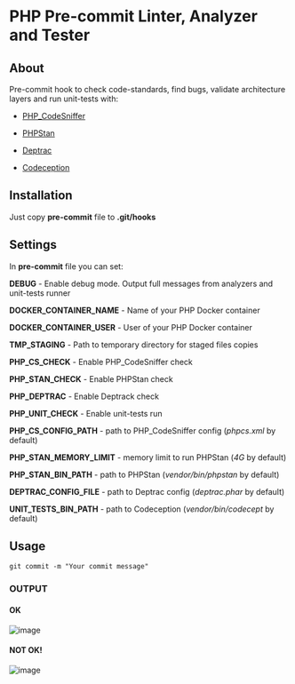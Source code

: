 # PHP Pre-commit Linter, Analyzer and Tester

## About
Pre-commit hook to check code-standards, find bugs, validate architecture layers and run unit-tests with:

 - [PHP_CodeSniffer](https://github.com/squizlabs/PHP_CodeSniffer)

 - [PHPStan](https://github.com/phpstan/phpstan)

 - [Deptrac](https://github.com/qossmic/deptrac)

 - [Codeception](https://github.com/Codeception/Codeception)

## Installation

Just copy **pre-commit** file to **.git/hooks**

## Settings

In **pre-commit** file you can set:

**DEBUG** - Enable debug mode. Output full messages from analyzers and unit-tests runner

**DOCKER_CONTAINER_NAME** - Name of your PHP Docker container

**DOCKER_CONTAINER_USER** - User of your PHP Docker container 

**TMP_STAGING** - Path to temporary directory for staged files copies

**PHP_CS_CHECK** - Enable PHP_CodeSniffer check

**PHP_STAN_CHECK** - Enable PHPStan check

**PHP_DEPTRAC** - Enable Deptrack check

**PHP_UNIT_CHECK** - Enable unit-tests run

**PHP_CS_CONFIG_PATH** - path to PHP_CodeSniffer config (*phpcs.xml* by default)

**PHP_STAN_MEMORY_LIMIT** - memory limit to run PHPStan (*4G* by default)

**PHP_STAN_BIN_PATH** - path to PHPStan (*vendor/bin/phpstan* by default)

**DEPTRAC_CONFIG_FILE** - path to Deptrac config (*deptrac.phar* by default)

**UNIT_TESTS_BIN_PATH** - path to Codeception (*vendor/bin/codecept* by default)

## Usage
```shell script
git commit -m "Your commit message"
```
### OUTPUT

#### OK

![image](https://user-images.githubusercontent.com/6010776/209783532-db52bec8-799d-40bf-9779-c228bd45974c.png)

#### NOT OK!
![image](https://user-images.githubusercontent.com/6010776/209783152-1287e0ed-6960-4cb7-9fd5-6bbe933c4b9e.png)


   

